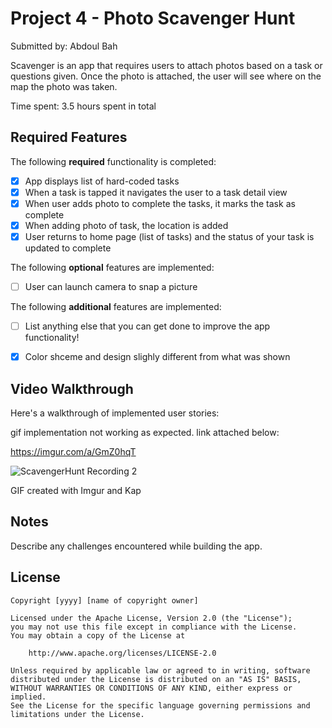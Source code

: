 # Project 4 - Photo Scavenger Hunt

Submitted by: Abdoul Bah

Scavenger is an app that requires users to attach photos based on a task or questions given. Once the photo is attached, the user will see where on the map the photo was taken. 

Time spent: 3.5 hours spent in total

## Required Features

The following **required** functionality is completed:

- [x] App displays list of hard-coded tasks
- [x] When a task is tapped it navigates the user to a task detail view
- [x] When user adds photo to complete the tasks, it marks the task as complete
- [x] When adding photo of task, the location is added
- [x] User returns to home page (list of tasks) and the status of your task is updated to complete
 
The following **optional** features are implemented:

- [ ] User can launch camera to snap a picture	

The following **additional** features are implemented:

- [ ] List anything else that you can get done to improve the app functionality!

- [x] Color shceme and design slighly different from what was shown

## Video Walkthrough

Here's a walkthrough of implemented user stories:

gif implementation not working as expected. link attached below:

https://imgur.com/a/GmZ0hqT

![ScavengerHunt Recording 2](https://user-images.githubusercontent.com/69488874/225158805-2960a4b0-bd0e-4aa3-a907-657e45db3ab1.gif)


<!-- Replace this with whatever GIF tool you used! -->
GIF created with Imgur and Kap 
<!-- Recommended tools:
[Kap](https://getkap.co/) for macOS
[ScreenToGif](https://www.screentogif.com/) for Windows
[peek](https://github.com/phw/peek) for Linux. -->

## Notes

Describe any challenges encountered while building the app.

## License

    Copyright [yyyy] [name of copyright owner]

    Licensed under the Apache License, Version 2.0 (the "License");
    you may not use this file except in compliance with the License.
    You may obtain a copy of the License at

        http://www.apache.org/licenses/LICENSE-2.0

    Unless required by applicable law or agreed to in writing, software
    distributed under the License is distributed on an "AS IS" BASIS,
    WITHOUT WARRANTIES OR CONDITIONS OF ANY KIND, either express or implied.
    See the License for the specific language governing permissions and
    limitations under the License.
